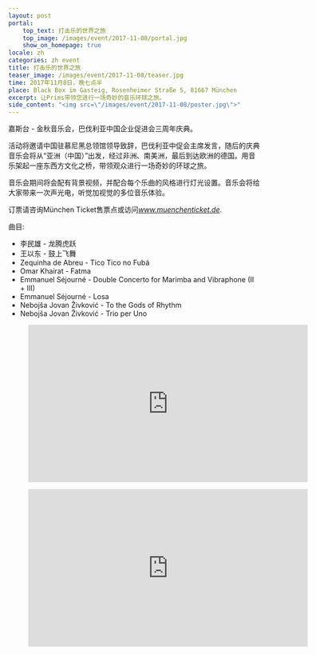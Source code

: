 ```yaml
---
layout: post
portal:
    top_text: 打击乐的世界之旅
    top_image: /images/event/2017-11-08/portal.jpg
    show_on_homepage: true
locale: zh
categories: zh event
title: 打击乐的世界之旅
teaser_image: /images/event/2017-11-08/teaser.jpg
time: 2017年11月8日，晚七点半
place: Black Box im Gasteig, Rosenheimer Straße 5, 81667 München
excerpt: 让Prims带领您进行一场奇妙的音乐环球之旅。
side_content: "<img src=\"/images/event/2017-11-08/poster.jpg\">"
---
```


嘉斯台 - 金秋音乐会，巴伐利亚中国企业促进会三周年庆典。

活动将邀请中国驻慕尼黑总领馆领导致辞，巴伐利亚中促会主席发言，随后的庆典音乐会将从“亚洲（中国）”出发，经过非洲、南美洲，最后到达欧洲的德国。用音乐架起一座东西方文化之桥，带领观众进行一场奇妙的环球之旅。

音乐会期间将会配有背景视频，并配合每个乐曲的风格进行灯光设置。音乐会将给大家带来一次声光电，听觉加视觉的多位音乐体验。

订票请咨询München Ticket售票点或访问<a href="https://www.muenchenticket.de/guide/tickets/21o8v/Percussion+s+World+Tour.html" target="_blank"><em>www.muenchenticket.de</em></a>.

曲目:

- 李民雄 - 龙腾虎跃
- 王以东 - 鼓上飞舞
- Zequinha de Abreu - Tico Tico no Fubá
- Omar Khairat - Fatma
- Emmanuel Séjourné - Double Concerto for Marimba and Vibraphone (II + III)
- Emmanuel Séjourné - Losa
- Nebojša Jovan Živković - To the Gods of Rhythm
- Nebojša Jovan Živković - Trio per Uno

<figure class="video-container">
    <iframe width="560" height="315" src="https://www.youtube.com/embed/x3BdJfa6eQo" frameborder="0" allowfullscreen></iframe>
</figure>

<figure class="video-container">
    <iframe width="560" height="315" src="https://www.youtube.com/embed/7oOjZV_y-J4" frameborder="0" allowfullscreen></iframe>
</figure>
